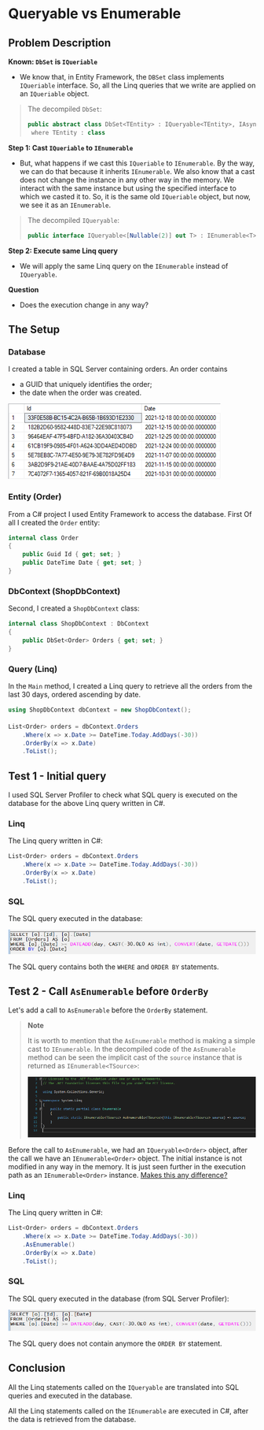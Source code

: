 # Queryable vs Enumerable

## Problem Description

**Known: `DbSet` is `IQueriable`**

- We know that, in Entity Framework, the `DBSet` class implements `IQueriable` interface. So, all the Linq queries that we write are applied on an `IQueriable` object.

> The decompiled `DbSet`:
>
> ```csharp
> public abstract class DbSet<TEntity> : IQueryable<TEntity>, IAsyncEnumerable<TEntity>, IInfrastructure<IServiceProvider>, IListSource
>  where TEntity : class
> ```

**Step 1: Cast `IQueriable` to `IEnumerable`**

- But, what happens if we cast this `IQueriable` to `IEnumerable`. By the way, we can do that because it inherits `IEnumerable`.
  We also know that a cast does not change the instance in any other way in the memory. We interact with the same instance but using the specified interface to which we casted it to. So, it is the same old `IQueriable` object, but now, we see it as an `IEnumerable`.

> The decompiled `IQueryable`:
>
> ```csharp
> public interface IQueryable<[Nullable(2)] out T> : IEnumerable<T>, IEnumerable, IQueryable
> ```
>

**Step 2: Execute same Linq query**

- We will apply the same Linq query on the `IEnumerable` instead of `IQueryable`.

**Question**

- Does the execution change in any way?

## The Setup

### Database

I created a table in SQL Server containing orders. An order contains

- a GUID that uniquely identifies the order;
- the date when the order was created.

![Orders Table](orders-table.png)

### Entity (Order)

From a C# project I used Entity Framework to access the database. First Of all I created the `Order` entity:

```csharp
internal class Order
{
    public Guid Id { get; set; }
    public DateTime Date { get; set; }
}
```

### DbContext (ShopDbContext)

Second, I created a `ShopDbContext` class:

```csharp
internal class ShopDbContext : DbContext
{
    public DbSet<Order> Orders { get; set; }
}
```

### Query (Linq)

In the `Main` method, I created a Linq query to retrieve all the orders from the last 30 days, ordered ascending by date.

```csharp
using ShopDbContext dbContext = new ShopDbContext();

List<Order> orders = dbContext.Orders
    .Where(x => x.Date >= DateTime.Today.AddDays(-30))
    .OrderBy(x => x.Date)
    .ToList();
```

## Test 1 - Initial query

I used SQL Server Profiler to check what SQL query is executed on the database for the above Linq query written in C#.

### Linq

The Linq query written in C#:

```csharp
List<Order> orders = dbContext.Orders
    .Where(x => x.Date >= DateTime.Today.AddDays(-30))
    .OrderBy(x => x.Date)
    .ToList();
```

### SQL

The SQL query executed in the database:

![SQL query full](sql-query-full.png)

The SQL query contains both the `WHERE` and `ORDER BY` statements.

## Test 2 - Call `AsEnumerable` before `OrderBy`

Let's add a call to `AsEnumerable` before the `OrderBy` statement.

> **Note**
>
> It is worth to mention that the `AsEnumerable` method is making a simple cast to `IEnumerable`. In the decompiled code of the `AsEnumerable` method can be seen the implicit cast of the `source` instance that is returned as `IEnumerable<TSource>`:
>
> ![Decompiled AsEnumerable method](asenumerable-decompiled.png)

Before the call to `AsEnumerable`, we had an `IQueryable<Order>` object, after the call we have an `IEnumerable<Order>` object. The initial instance is not modified in any way in the memory. It is just seen further in the execution path as an `IEnumerable<Order>` instance. <u>Makes this any difference?</u>

### Linq

The Linq query written in C#:

```csharp
List<Order> orders = dbContext.Orders
    .Where(x => x.Date >= DateTime.Today.AddDays(-30))
    .AsEnumerable()
    .OrderBy(x => x.Date)
    .ToList();
```

### SQL

The SQL query executed in the database (from SQL Server Profiler):

![SQL query reduced](sql-query-reduced.png)

The SQL query does not contain anymore the `ORDER BY` statement.

## Conclusion

All the Linq statements called on the `IQueryable` are translated into SQL queries and executed in the database.

All the Linq statements called on the `IEnumerable` are executed in C#, after the data is retrieved from the database.